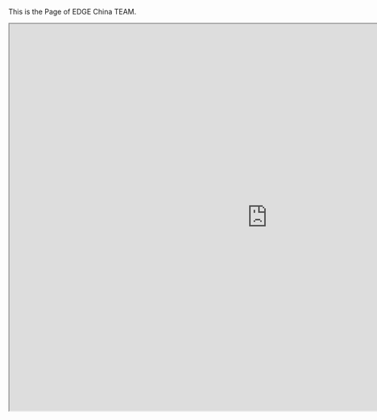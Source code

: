 This is the Page of EDGE China TEAM.
<iframe src="https://www.google.com/maps/d/embed?mid=1gMVR3EWLxpbMJprp3AB9-J_UJsA" width="1024" height="768"></iframe>
